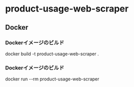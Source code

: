 # product-usage-web-scraper

## Docker
### Dockerイメージのビルド
docker build -t product-usage-web-scraper .
### Dockerイメージのビルド
docker run --rm product-usage-web-scraper

